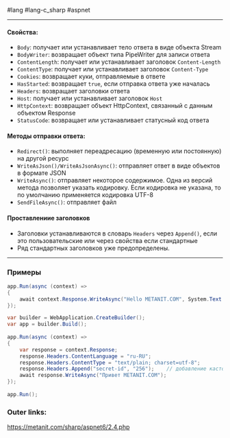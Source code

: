 #lang #lang-c_sharp #aspnet

---
#### **Свойства:**
- `Body`: получает или устанавливает тело ответа в виде объекта Stream
- `BodyWriter`: возвращает объект типа PipeWriter для записи ответа
- `ContentLength`: получает или устанавливает заголовок `Content-Length`
- `ContentType`: получает или устанавливает заголовок `Content-Type`
- `Cookies`: возвращает куки, отправляемые в ответе
- `HasStarted`: возвращает `true`, если отправка ответа уже началась
- `Headers`: возвращает заголовки ответа
- `Host`: получает или устанавливает заголовок `Host`
- `HttpContext`: возвращает объект HttpContext, связанный с данным объектом Response
- `StatusCode`: возвращает или устанавливает статусный код ответа
    
#### **Методы отправки ответа:**
- `Redirect()`: выполняет переадресацию (временную или постоянную) на другой ресурс
- `WriteAsJson()/WriteAsJsonAsync()`: отправляет ответ в виде объектов в формате JSON
- `WriteAsync()`: отправляет некоторое содержимое. Одна из версий метода позволяет указать кодировку. Если кодировка не указана, то по умолчанию применяется кодировка UTF-8
- `SendFileAsync()`: отправляет файл

#### **Проставлениие заголовков**
- Заголовки устанавливаются в словарь `Headers` через `Append()`, если это пользовательские или через свойства если стандартные
- Ряд стандартных заголовков уже предопределены.

---

### Примеры

```csharp
app.Run(async (context) =>
{
    await context.Response.WriteAsync("Hello METANIT.COM", System.Text.Encoding.Default);
});
```

```csharp
var builder = WebApplication.CreateBuilder();
var app = builder.Build();
 
app.Run(async (context) =>
{
    var response = context.Response;
    response.Headers.ContentLanguage = "ru-RU";
    response.Headers.ContentType = "text/plain; charset=utf-8";
    response.Headers.Append("secret-id", "256");    // добавление кастомного заголовка
    await response.WriteAsync("Привет METANIT.COM");
});
 
app.Run();
```

### Outer links:
https://metanit.com/sharp/aspnet6/2.4.php
